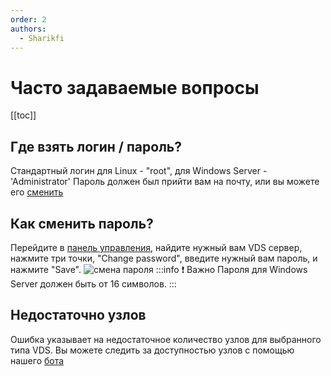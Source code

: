 ```yaml
---
order: 2
authors:
  - Sharikfi
---
```

# Часто задаваемые вопросы

[[toc]]

## Где взять логин / пароль?

Стандартный логин для Linux - "root", для Windows Server - 'Administrator'
Пароль должен был прийти вам на почту, или вы можете его [сменить](#как-сменить-пароль)
## Как сменить пароль?

Перейдите в [панель управления](https://vm.play2go.cloud), найдите нужный вам VDS сервер, нажмите три точки, "Change password", введите нужный вам пароль, и нажмите "Save".
![смена пароля](/vds/faq/pwd.png)
:::info :exclamation: Важно
Пароля для Windows Server должен быть от 16 символов.
:::
## Недостаточно узлов

Ошибка указывает на недостаточное количество узлов для выбранного типа VDS. 
Вы можете следить за доступностью узлов с помощью нашего [бота](https://t.me/play2gostatus_bot)
